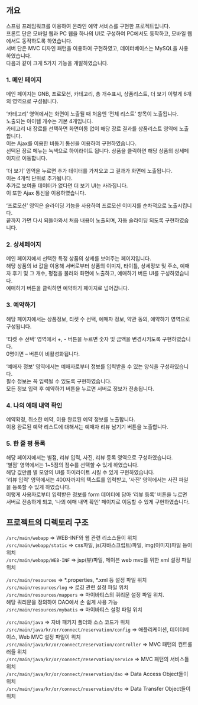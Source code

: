 ##  개요   


스프링 프레임워크를 이용하여 온라인 예약 서비스를 구현한 프로젝트입니다.   
프론트 단은 모바일 웹과 PC 웹을 하나의 UI로 구성하여 PC에서도 동작하고, 모바일 웹에서도 동작하도록 하였습니다.   
서버 단은 MVC 디자인 패턴을 이용하여 구현하였고, 데이터베이스는 MySQL을 사용하였습니다.   
다음과 같이 크게 5가지 기능을 개발하였습니다.   


### 1. 메인 페이지

메인 페이지는 GNB, 프로모션, 카테고리, 총 개수표시, 상품리스트, 더 보기 이렇게 6개의 영역으로 구성됩니다.   

‘카테고리’ 영역에서는 화면이 노출될 때 처음엔 ‘전체 리스트’ 항목이 노출됩니다.   
노출되는 아이템 개수는 기본 4개입니다.   
카테고리 내 장르를 선택하면 화면이동 없이 해당 장르 결과를 상품리스트 영역에 노출합니다.   
이는 Ajax를 이용한 비동기 통신을 이용하여 구현하였습니다.   
선택된 장르 메뉴는 녹색으로 하이라이트 됩니다. 상품을 클릭하면 해당 상품의 상세페이지로 이동합니다.

‘더 보기’ 영역을 누르면 추가 데이터를 가져오고 그 결과가 화면에 노출됩니다.   
이는 4개씩 단위로 추가됩니다.   
추가로 보여줄 데이터가 없다면 더 보기 UI는 사라집니다.   
이 또한 Ajax 통신을 이용하였습니다.

‘프로모션’ 영역은 슬라이딩 기능을 사용하여 프로모션 이미지를 순차적으로 노출시킵니다.   
끝까지 가면 다시 되돌아와서 처음 내용이 노출되며, 자동 슬라이딩 되도록 구현하였습니다.


### 2. 상세페이지

메인 페이지에서 선택한 특정 상품의 상세를 보여주는 페이지입니다.   
해당 상품의 id 값을 이용해 서버로부터 상품의 이미지, 타이틀, 상세정보 및 주소, 예매자 후기 및 그 개수, 평점을 불러와 화면에 노출하고, 예매하기 버튼 UI를 구성하였습니다.   
예매하기 버튼을 클릭하면 예약하기 페이지로 넘어갑니다.


### 3. 예약하기

해당 페이지에서는 상품정보, 티켓 수 선택, 예매자 정보, 약관 동의, 예약하기 영역으로 구성됩니다.   

‘티켓 수 선택’ 영역에서 +, - 버튼을 누르면 숫자 및 금액을 변경시키도록 구현하였습니다.   
0명이면 – 버튼이 비활성화됩니다.   

‘예매자 정보’ 영역에서는 예매자로부터 정보를 입력받을 수 있는 양식을 구성하였습니다.   
필수 정보는 꼭 입력될 수 있도록 구현하였습니다.   
모든 정보 입력 후 예약하기 버튼을 누르면 서버로 정보가 전송됩니다.


### 4. 나의 예매 내역 확인

예약확정, 취소한 예약, 이용 완료된 예약 정보를 노출합니다.   
이용 완료된 예약 리스트에 대해서는 예매자 리뷰 남기기 버튼을 노출합니다.


### 5. 한 줄 평 등록

해당 페이지에서는 별점, 리뷰 입력, 사진, 리뷰 등록 영역으로 구성하였습니다.   
‘별점’ 영역에서는 1~5점의 점수를 선택할 수 있게 하였습니다.   
해당 값만큼 별 모양의 UI를 하이라이트 시킬 수 있게 구현하였습니다.   
‘리뷰 입력’ 영역에서는 400자까지의 텍스트를 입력받고, ‘사진’ 영역에서는 사진 파일을 등록할 수 있게 하였습니다.   
이렇게 사용자로부터 입력받은 정보를 form 데이터에 담아 ‘리뷰 등록’ 버튼을 누르면 서버로 전송하게 되고, ‘나의 예매 내역 확인’ 페이지로 이동할 수 있게 구현하였습니다.

## 프로젝트의 디렉토리 구조

`/src/main/webapp`                        => WEB-INF와 웹 관련 리소스들이 위치   
`/src/main/webapp/static`                 => css파일, js(자바스크립트)파일, img(이미지)파일 등이 위치   
`/src/main/webapp/WEB-INF`                => jsp(뷰)파일, 메이븐 web mvc를 위한 xml 설정 파일 위치      


`/src/main/resources`                        => *.properties, *.xml 등 설정 파일 위치   
`/src/main/resources/log`                    => 로깅 관련 설정 파일 위치   
`/src/main/resources/mappers`                => 마이바티스의 쿼리문 설정 파일 위치.   
해당 쿼리문을 정의하여 DAO에서 손 쉽게 사용 가능   
`/src/main/resources/mybatis`                => 마이바티스 설정 파일 위치      


`/src/main/java`                                      => 자바 패키지 폴더와 소스 코드가 위치   
`/src/main/java/kr/or/connect/reservation/config`     => 애플리케이션, 데이터베이스, Web MVC 설정 파일이 위치   
`/src/main/java/kr/or/connect/reservation/controller` => MVC 패턴의 컨트롤러들 위치   
`/src/main/java/kr/or/connect/reservation/service`    => MVC 패턴의 서비스들 위치   
`/src/main/java/kr/or/connect/reservation/dao`        => Data Access Object들이 위치   
`/src/main/java/kr/or/connect/reservation/dto`        => Data Transfer Object들이 위치
